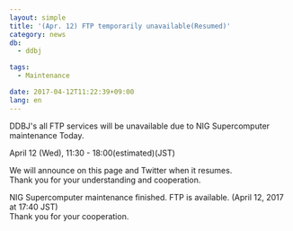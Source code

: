 ```yaml
---
layout: simple
title: '(Apr. 12) FTP temporarily unavailable(Resumed)'
category: news
db:
  - ddbj

tags:
  - Maintenance

date: 2017-04-12T11:22:39+09:00
lang: en
---
```


<p>DDBJ's all FTP services will be unavailable due to NIG Supercomputer maintenance Today.</p>

<p>April 12 (Wed), 11:30 - 18:00(estimated)(JST)</p>

<p>We will announce on this page and Twitter when it resumes.<br>Thank you for your understanding and cooperation.</p>

<p><span class="red">NIG Supercomputer maintenance finished. FTP is available. (April 12, 2017 at 17:40 JST)<br>Thank you for your cooperation.</span></p>
